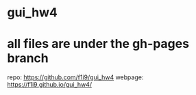 # gui_hw4
# all files are under the gh-pages branch

repo: https://github.com/f1i9/gui_hw4
webpage: https://f1i9.github.io/gui_hw4/
